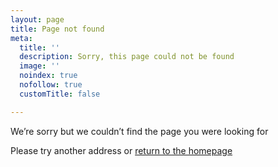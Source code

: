 ```yaml
---
layout: page
title: Page not found
meta:
  title: ''
  description: Sorry, this page could not be found
  image: ''
  noindex: true
  nofollow: true
  customTitle: false

---
```

We’re sorry but we couldn’t find the page you were looking for

Please try another address or [return to the homepage](/)